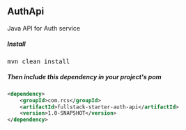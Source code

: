 ## AuthApi

Java API for Auth service

##### Install

<pre>
mvn clean install
</pre>

##### Then include this dependency in your project's pom

```xml
<dependency>
    <groupId>com.rcs</groupId>
    <artifactId>fullstack-starter-auth-api</artifactId>
    <version>1.0-SNAPSHOT</version>
</dependency>
```